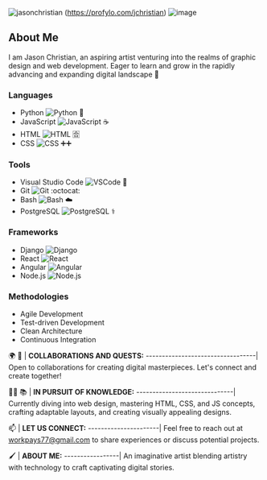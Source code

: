  
![jasonchristian](https://github.com/jchristian-designs/jchristian-designs/assets/149225130/34cc6c3d-d87a-4368-bc85-872e797e096d) 
(https://profylo.com/jchristian) ![image](https://github.com/jchristian-designs/jchristian-designs/assets/149225130/b9626c67-12b2-4663-befc-519a81f314fa)
## About Me
I am Jason Christian, an aspiring artist venturing into the realms of graphic design and web development. Eager to learn and grow in the rapidly advancing and expanding digital landscape 🌃

### Languages
* Python ![Python](https://img.shields.io/badge/language-Python-blue)  🐍
* JavaScript ![JavaScript](https://img.shields.io/badge/language-JavaScript-yellow) ☕
* HTML ![HTML](https://img.shields.io/badge/language-HTML-orange) 🈴
* CSS ![CSS](https://img.shields.io/badge/language-CSS-green) ➕➕

### Tools
* Visual Studio Code ![VSCode](https://img.shields.io/badge/tool-VSCode-lightgray) 👀
* Git ![Git](https://img.shields.io/badge/tool-Git-black) :octocat:
* Bash ![Bash](https://img.shields.io/badge/tool-Bash-silver) ☁️
* PostgreSQL ![PostgreSQL](https://img.shields.io/badge/database-PostgreSQL-cyan) ⚕️

### Frameworks
* Django ![Django](https://img.shields.io/badge/framework-Django-darkblue)
* React ![React](https://img.shields.io/badge/library-React-purple)
* Angular ![Angular](https://img.shields.io/badge/framework-Angular-red)
* Node.js ![Node.js](https://img.shields.io/badge/runtime-Node.js-green)

### Methodologies
* Agile Development
* Test-driven Development
* Clean Architecture
* Continuous Integration

🌍 🤝 | **COLLABORATIONS AND QUESTS:**
----------------------------------|
Open to collaborations for creating digital masterpieces. Let's connect and create together!

🕵️‍♀️ 📚 | **IN PURSUIT OF KNOWLEDGE:**
------------------------------|
Currently diving into web design, mastering HTML, CSS, and JS concepts, crafting adaptable layouts, and creating visually appealing designs.

📫 | **LET US CONNECT:**
----------------------|
Feel free to reach out at [workpays77@gmail.com](mailto:workpays77@gmail.com) to share experiences or discuss potential projects.

🖌️ | **ABOUT ME:**
-----------------|
An imaginative artist blending artistry with technology to craft captivating digital stories.
